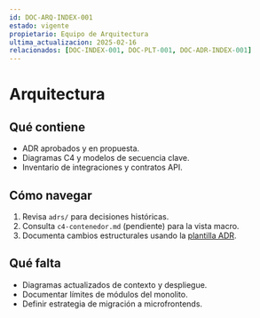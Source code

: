 ```yaml
---
id: DOC-ARQ-INDEX-001
estado: vigente
propietario: Equipo de Arquitectura
ultima_actualizacion: 2025-02-16
relacionados: [DOC-INDEX-001, DOC-PLT-001, DOC-ADR-INDEX-001]
---
```

# Arquitectura

## Qué contiene
- ADR aprobados y en propuesta.
- Diagramas C4 y modelos de secuencia clave.
- Inventario de integraciones y contratos API.

## Cómo navegar
1. Revisa `adrs/` para decisiones históricas.
2. Consulta `c4-contenedor.md` (pendiente) para la vista macro.
3. Documenta cambios estructurales usando la [plantilla ADR](../01-gobernanza/plantillas/adr-template.md).

## Qué falta
- Diagramas actualizados de contexto y despliegue.
- Documentar límites de módulos del monolito.
- Definir estrategia de migración a microfrontends.
